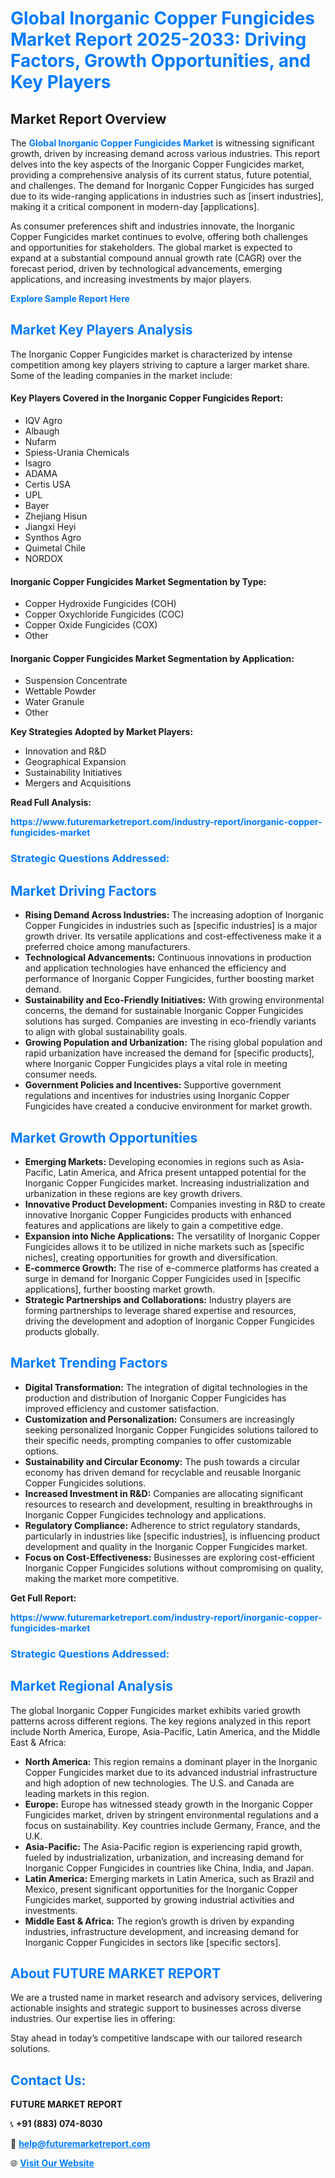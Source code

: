 <h1 style="color: #007BFF;">Global Inorganic Copper Fungicides Market Report 2025-2033: Driving Factors, Growth Opportunities, and Key Players</h1>

<section id="overview">
<h2>Market Report Overview</h2>
<p>The <a href="https://www.futuremarketreport.com/industry-report/inorganic-copper-fungicides-market" style="color: #007BFF; text-decoration: none;"><strong>Global Inorganic Copper Fungicides Market</strong></a> is witnessing significant growth, driven by increasing demand across various industries. This report delves into the key aspects of the Inorganic Copper Fungicides market, providing a comprehensive analysis of its current status, future potential, and challenges. The demand for Inorganic Copper Fungicides has surged due to its wide-ranging applications in industries such as [insert industries], making it a critical component in modern-day [applications].</p>
<p>As consumer preferences shift and industries innovate, the Inorganic Copper Fungicides market continues to evolve, offering both challenges and opportunities for stakeholders. The global market is expected to expand at a substantial compound annual growth rate (CAGR) over the forecast period, driven by technological advancements, emerging applications, and increasing investments by major players.</p>
</section>

<section id="overview">
<p><a href="https://www.futuremarketreport.com/request-sample/reportId=27962" style="color: #007BFF; text-decoration: none;"><strong>Explore Sample Report Here</strong></a></p>
</section>

<section id="key-players">
<h2 style="color: #007BFF;">Market Key Players Analysis</h2>
<p>The Inorganic Copper Fungicides market is characterized by intense competition among key players striving to capture a larger market share. Some of the leading companies in the market include:</p>
<h4>Key Players Covered in the Inorganic Copper Fungicides Report:</h4>
<ul><li>IQV Agro</li><li>Albaugh</li><li>Nufarm</li><li>Spiess-Urania Chemicals</li><li>Isagro</li><li>ADAMA</li><li>Certis USA</li><li>UPL</li><li>Bayer</li><li>Zhejiang Hisun</li><li>Jiangxi Heyi</li><li>Synthos Agro</li><li>Quimetal Chile</li><li>NORDOX</li></ul>
<h4>Inorganic Copper Fungicides Market Segmentation by Type:</h4>
<ul><li>Copper Hydroxide Fungicides (COH)</li><li>Copper Oxychloride Fungicides (COC)</li><li>Copper Oxide Fungicides (COX)</li><li>Other</li></ul>

<h4>Inorganic Copper Fungicides Market Segmentation by Application:</h4>
<ul><li>Suspension Concentrate</li><li>Wettable Powder</li><li>Water Granule</li><li>Other</li></ul>
<p><strong>Key Strategies Adopted by Market Players:</strong></p>
<ul>
<li>Innovation and R&D</li>
<li>Geographical Expansion</li>
<li>Sustainability Initiatives</li>
<li>Mergers and Acquisitions</li>
</ul>
</section>

<section>
<p><strong>Read Full Analysis: </strong></p><a href="https://www.futuremarketreport.com/industry-report/inorganic-copper-fungicides-market" style="color: #007BFF; text-decoration: none;"><strong>https://www.futuremarketreport.com/industry-report/inorganic-copper-fungicides-market</strong></a>
<h3 style="color: #007BFF;">Strategic Questions Addressed:</h3>
</section>

<section id="driving-factors">
<h2 style="color: #007BFF;">Market Driving Factors</h2>
<ul>
<li><strong>Rising Demand Across Industries:</strong> The increasing adoption of Inorganic Copper Fungicides in industries such as [specific industries] is a major growth driver. Its versatile applications and cost-effectiveness make it a preferred choice among manufacturers.</li>
<li><strong>Technological Advancements:</strong> Continuous innovations in production and application technologies have enhanced the efficiency and performance of Inorganic Copper Fungicides, further boosting market demand.</li>
<li><strong>Sustainability and Eco-Friendly Initiatives:</strong> With growing environmental concerns, the demand for sustainable Inorganic Copper Fungicides solutions has surged. Companies are investing in eco-friendly variants to align with global sustainability goals.</li>
<li><strong>Growing Population and Urbanization:</strong> The rising global population and rapid urbanization have increased the demand for [specific products], where Inorganic Copper Fungicides plays a vital role in meeting consumer needs.</li>
<li><strong>Government Policies and Incentives:</strong> Supportive government regulations and incentives for industries using Inorganic Copper Fungicides have created a conducive environment for market growth.</li>
</ul>
</section>

<section id="growth-opportunities">
<h2 style="color: #007BFF;">Market Growth Opportunities</h2>
<ul>
<li><strong>Emerging Markets:</strong> Developing economies in regions such as Asia-Pacific, Latin America, and Africa present untapped potential for the Inorganic Copper Fungicides market. Increasing industrialization and urbanization in these regions are key growth drivers.</li>
<li><strong>Innovative Product Development:</strong> Companies investing in R&D to create innovative Inorganic Copper Fungicides products with enhanced features and applications are likely to gain a competitive edge.</li>
<li><strong>Expansion into Niche Applications:</strong> The versatility of Inorganic Copper Fungicides allows it to be utilized in niche markets such as [specific niches], creating opportunities for growth and diversification.</li>
<li><strong>E-commerce Growth:</strong> The rise of e-commerce platforms has created a surge in demand for Inorganic Copper Fungicides used in [specific applications], further boosting market growth.</li>
<li><strong>Strategic Partnerships and Collaborations:</strong> Industry players are forming partnerships to leverage shared expertise and resources, driving the development and adoption of Inorganic Copper Fungicides products globally.</li>
</ul>
</section>

<section id="trending-factors">
<h2 style="color: #007BFF;">Market Trending Factors</h2>
<ul>
<li><strong>Digital Transformation:</strong> The integration of digital technologies in the production and distribution of Inorganic Copper Fungicides has improved efficiency and customer satisfaction.</li>
<li><strong>Customization and Personalization:</strong> Consumers are increasingly seeking personalized Inorganic Copper Fungicides solutions tailored to their specific needs, prompting companies to offer customizable options.</li>
<li><strong>Sustainability and Circular Economy:</strong> The push towards a circular economy has driven demand for recyclable and reusable Inorganic Copper Fungicides solutions.</li>
<li><strong>Increased Investment in R&D:</strong> Companies are allocating significant resources to research and development, resulting in breakthroughs in Inorganic Copper Fungicides technology and applications.</li>
<li><strong>Regulatory Compliance:</strong> Adherence to strict regulatory standards, particularly in industries like [specific industries], is influencing product development and quality in the Inorganic Copper Fungicides market.</li>
<li><strong>Focus on Cost-Effectiveness:</strong> Businesses are exploring cost-efficient Inorganic Copper Fungicides solutions without compromising on quality, making the market more competitive.</li>
</ul>
</section>

<section>
<p><strong>Get Full Report: </strong></p><a href="https://www.futuremarketreport.com/industry-report/inorganic-copper-fungicides-market" style="color: #007BFF; text-decoration: none;"><strong>https://www.futuremarketreport.com/industry-report/inorganic-copper-fungicides-market</strong></a>
<h3 style="color: #007BFF;">Strategic Questions Addressed:</h3>
</section>


<section id="regional-analysis">
<h2 style="color: #007BFF;">Market Regional Analysis</h2>
<p>The global Inorganic Copper Fungicides market exhibits varied growth patterns across different regions. The key regions analyzed in this report include North America, Europe, Asia-Pacific, Latin America, and the Middle East & Africa:</p>
<ul>
<li><strong>North America:</strong> This region remains a dominant player in the Inorganic Copper Fungicides market due to its advanced industrial infrastructure and high adoption of new technologies. The U.S. and Canada are leading markets in this region.</li>
<li><strong>Europe:</strong> Europe has witnessed steady growth in the Inorganic Copper Fungicides market, driven by stringent environmental regulations and a focus on sustainability. Key countries include Germany, France, and the U.K.</li>
<li><strong>Asia-Pacific:</strong> The Asia-Pacific region is experiencing rapid growth, fueled by industrialization, urbanization, and increasing demand for Inorganic Copper Fungicides in countries like China, India, and Japan.</li>
<li><strong>Latin America:</strong> Emerging markets in Latin America, such as Brazil and Mexico, present significant opportunities for the Inorganic Copper Fungicides market, supported by growing industrial activities and investments.</li>
<li><strong>Middle East & Africa:</strong> The region’s growth is driven by expanding industries, infrastructure development, and increasing demand for Inorganic Copper Fungicides in sectors like [specific sectors].</li>
</ul>
</section>

<footer>
<h2 style="color: #007BFF;">About FUTURE MARKET REPORT</h2>
<p>We are a trusted name in market research and advisory services, delivering actionable insights and strategic support to businesses across diverse industries. Our expertise lies in offering:</p>

<p>Stay ahead in today’s competitive landscape with our tailored research solutions.</p>

<h2 style="color: #007BFF;">Contact Us:</h2>
<p><strong>FUTURE MARKET REPORT</strong></p>
<p>📞 <strong>+91 (883) 074-8030</strong></p>
<p>📧 <strong><a href="mailto:help@futuremarketreport.com" style="color: #007BFF;">help@futuremarketreport.com</a></strong></p>
<p>🌐 <strong><a href="https://www.futuremarketreport.com/" style="color: #007BFF;">Visit Our Website</a></strong></p>
</footer>